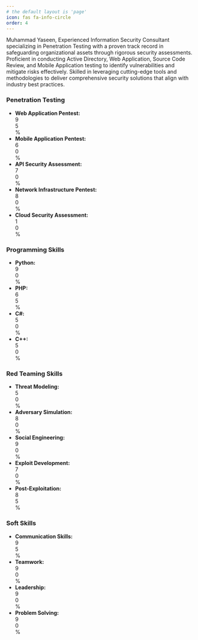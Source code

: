 ```yaml
---
# the default layout is 'page'
icon: fas fa-info-circle
order: 4
---
```


Muhammad Yaseen, Experienced Information Security Consultant specializing in Penetration Testing with a proven track record in safeguarding organizational assets through rigorous security assessments. Proficient in conducting Active Directory, Web Application, Source Code Review, and Mobile Application testing to identify vulnerabilities and mitigate risks effectively. Skilled in leveraging cutting-edge tools and methodologies to deliver comprehensive security solutions that align with industry best practices.

<style>
/* Set initial width of progress bar to 0% */
.progress-bar {
  width: 0;
  transition: width 2s ease; /* 2-second animation */
}
</style>

<div class="row">
  <!-- Penetration Testing Skills Section -->
  <div class="col-md-6">
    <h3>Penetration Testing</h3>
    <ul class="list-unstyled">
      <li class="mb-2">
        <strong>Web Application Pentest:</strong>
        <div class="progress">
          <div class="progress-bar bg-danger" role="progressbar" aria-valuenow="95" aria-valuemin="0" aria-valuemax="100" style="width: 0%;">
            95%
          </div>
        </div>
      </li>
      <li class="mb-2">
        <strong>Mobile Application Pentest:</strong>
        <div class="progress">
          <div class="progress-bar bg-primary" role="progressbar" aria-valuenow="60" aria-valuemin="0" aria-valuemax="100" style="width: 0%;">
            60%
          </div>
        </div>
      </li>
      <li class="mb-2">
        <strong>API Security Assessment:</strong>
        <div class="progress">
          <div class="progress-bar bg-secondary" role="progressbar" aria-valuenow="70" aria-valuemin="0" aria-valuemax="100" style="width: 0%;">
            70%
          </div>
        </div>
      </li>
      <li class="mb-2">
        <strong>Network Infrastructure Pentest:</strong>
        <div class="progress">
          <div class="progress-bar bg-success" role="progressbar" aria-valuenow="80" aria-valuemin="0" aria-valuemax="100" style="width: 0%;">
            80%
          </div>
        </div>
      </li>
      <li class="mb-2">
        <strong>Cloud Security Assessment:</strong>
        <div class="progress">
          <div class="progress-bar bg-warning" role="progressbar" aria-valuenow="10" aria-valuemin="0" aria-valuemax="100" style="width: 0%;">
            10%
          </div>
        </div>
      </li>
    </ul>
  </div>

  <!-- Programming Skills Section -->
  <div class="col-md-6">
    <h3>Programming Skills</h3>
    <ul class="list-unstyled">
      <li class="mb-2">
        <strong>Python:</strong>
        <div class="progress">
          <div class="progress-bar bg-success" role="progressbar" aria-valuenow="90" aria-valuemin="0" aria-valuemax="100" style="width: 0%;">
            90%
          </div>
        </div>
      </li>
      <li class="mb-2">
        <strong>PHP:</strong>
        <div class="progress">
          <div class="progress-bar bg-warning" role="progressbar" aria-valuenow="65" aria-valuemin="0" aria-valuemax="100" style="width: 0%;">
            65%
          </div>
        </div>
      </li>
      <li class="mb-2">
        <strong>C#:</strong>
        <div class="progress">
          <div class="progress-bar bg-info" role="progressbar" aria-valuenow="50" aria-valuemin="0" aria-valuemax="100" style="width: 0%;">
            50%
          </div>
        </div>
      </li>
      <li class="mb-2">
        <strong>C++:</strong>
        <div class="progress">
          <div class="progress-bar bg-secondary" role="progressbar" aria-valuenow="50" aria-valuemin="0" aria-valuemax="100" style="width: 0%;">
            50%
          </div>
        </div>
      </li>
    </ul>
  </div>
</div>

<div class="row">
  <!-- Red Teaming Skills Section -->
  <div class="col-md-6">
    <h3>Red Teaming Skills</h3>
    <ul class="list-unstyled">
      <li class="mb-2">
        <strong>Threat Modeling:</strong>
        <div class="progress">
          <div class="progress-bar bg-success" role="progressbar" aria-valuenow="50" aria-valuemin="0" aria-valuemax="100" style="width: 0%;">
            50%
          </div>
        </div>
      </li>
      <li class="mb-2">
        <strong>Adversary Simulation:</strong>
        <div class="progress">
          <div class="progress-bar bg-info" role="progressbar" aria-valuenow="80" aria-valuemin="0" aria-valuemax="100" style="width: 0%;">
            80%
          </div>
        </div>
      </li>
      <li class="mb-2">
        <strong>Social Engineering:</strong>
        <div class="progress">
          <div class="progress-bar bg-danger" role="progressbar" aria-valuenow="90" aria-valuemin="0" aria-valuemax="100" style="width: 0%;">
            90%
          </div>
        </div>
      </li>
      <li class="mb-2">
        <strong>Exploit Development:</strong>
        <div class="progress">
          <div class="progress-bar bg-primary" role="progressbar" aria-valuenow="70" aria-valuemin="0" aria-valuemax="100" style="width: 0%;">
            70%
          </div>
        </div>
      </li>
      <li class="mb-2">
        <strong>Post-Exploitation:</strong>
        <div class="progress">
          <div class="progress-bar bg-secondary" role="progressbar" aria-valuenow="85" aria-valuemin="0" aria-valuemax="100" style="width: 0%;">
            85%
          </div>
        </div>
      </li>
    </ul>
  </div>

  <!-- Soft Skills Section -->
  <div class="col-md-6">
    <h3>Soft Skills</h3>
    <ul class="list-unstyled">
      <li class="mb-2">
        <strong>Communication Skills:</strong>
        <div class="progress">
          <div class="progress-bar bg-info" role="progressbar" aria-valuenow="95" aria-valuemin="0" aria-valuemax="100" style="width: 0%;">
            95%
          </div>
        </div>
      </li>
      <li class="mb-2">
        <strong>Teamwork:</strong>
        <div class="progress">
          <div class="progress-bar bg-success" role="progressbar" aria-valuenow="90" aria-valuemin="0" aria-valuemax="100" style="width: 0%;">
            90%
          </div>
        </div>
      </li>
      <li class="mb-2">
        <strong>Leadership:</strong>
        <div class="progress">
          <div class="progress-bar bg-primary" role="progressbar" aria-valuenow="90" aria-valuemin="0" aria-valuemax="100" style="width: 0%;">
            90%
          </div>
        </div>
      </li>
      <li class="mb-2">
        <strong>Problem Solving:</strong>
        <div class="progress">
          <div class="progress-bar bg-danger" role="progressbar" aria-valuenow="90" aria-valuemin="0" aria-valuemax="100" style="width: 0%;">
            90%
          </div>
        </div>
      </li>
    </ul>
  </div>
</div>

<script>
  document.addEventListener("DOMContentLoaded", function() {
    // Select all elements with the class 'progress-bar'
    var progressBars = document.querySelectorAll('.progress-bar');

    // Loop through each progress bar and set its width based on the 'aria-valuenow' attribute
    progressBars.forEach(function(bar) {
      var percentage = bar.getAttribute('aria-valuenow');
      bar.style.width = percentage + '%';
    });
  });
</script>
